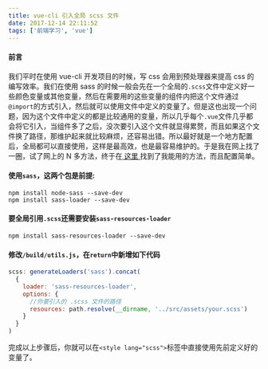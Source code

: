 ```yaml
---
title: vue-cli 引入全局 scss 文件
date: 2017-12-14 22:11:52
tags: ['前端学习', 'vue']
---
```

#### 前言
我们平时在使用 vue-cli 开发项目的时候，写 css 会用到预处理器来提高 css 的编写效率。我们在使用 sass 的时候一般会先在一个全局的`.scss`文件中定义好一些颜色变量或其他变量，然后在需要用的这些变量的组件内把这个文件通过`@import`的方式引入，然后就可以使用文件中定义的变量了。但是这也出现一个问题，因为这个文件中定义的都是比较通用的变量，所以几乎每个`.vue`文件几乎都会将它引入，当组件多了之后，没次要引入这个文件就显得累赘，而且如果这个文件换了路径，那维护起来就比较麻烦，还容易出错。所以最好就是一个地方配置后，全局都可以直接使用，这样是最高效，也是最容易维护的。于是我在网上找了一圈，试了网上的 N 多方法，终于在<a href="https://segmentfault.com/q/1010000008731809" target="_blank"> 这里 </a>找到了我能用的方法，而且配置简单。
<!--more-->
#### 使用`sass`，这两个包是前提:
```
npm install node-sass --save-dev
npm install sass-loader --save-dev
```
#### 要全局引用`.scss`还需要安装`sass-resources-loader`
```
npm install sass-resources-loader --save-dev
```
#### 修改`/build/utils.js`，在`return`中新增如下代码
```javascript
scss: generateLoaders('sass').concat(
  {
    loader: 'sass-resources-loader',
    options: {
      //你要引入的 .scss 文件的路径
      resources: path.resolve(__dirname, '../src/assets/your.scss')
    }
  }
)
```
完成以上步骤后，你就可以在`<style lang="scss">`标签中直接使用先前定义好的变量了。
